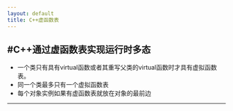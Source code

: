 ```yaml
---
layout: default
title: C++虚函数表
---
```

#C++通过虚函数表实现运行时多态
---
- 一个类只有具有virtual函数或者其重写父类的virtual函数时才具有虚拟函数表。
- 同一个类最多只有一个虚拟函数表
- 每个对象实例如果有虚函数表就放在对象的最前边

---

